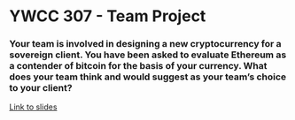 # YWCC 307 - Team Project

### Your team is involved in designing a new cryptocurrency for a sovereign client. You have been asked to evaluate Ethereum as a contender of bitcoin for the basis of your currency. What does your team think and would suggest as your team’s choice to your client?

[Link to slides](https://docs.google.com/presentation/d/1niVPVW_iFvmMDXXzxFKVvFoHozFC-FdxDuPKRPfuzmI/edit?usp=sharing)
